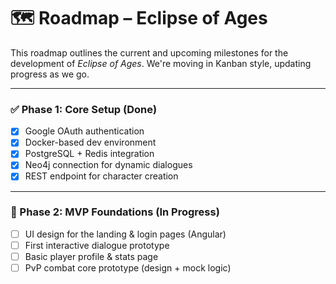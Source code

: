 # 🗺️ Roadmap – Eclipse of Ages

This roadmap outlines the current and upcoming milestones for the development of *Eclipse of Ages*. We're moving in Kanban style, updating progress as we go.

---

### ✅ Phase 1: Core Setup (Done)
- [x] Google OAuth authentication
- [x] Docker-based dev environment
- [x] PostgreSQL + Redis integration
- [x] Neo4j connection for dynamic dialogues
- [x] REST endpoint for character creation

---

### 🚧 Phase 2: MVP Foundations (In Progress)
- [ ] UI design for the landing & login pages (Angular)
- [ ] First interactive dialogue prototype
- [ ] Basic player profile & stats page
- [ ] PvP combat core prototype (design + mock logic)
